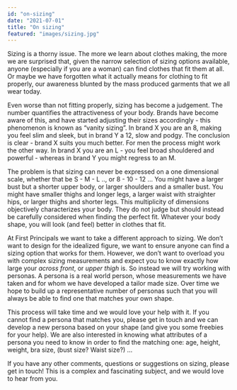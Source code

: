 ```yaml
---
id: "on-sizing"
date: "2021-07-01"
title: "On sizing"
featured: "images/sizing.jpg"
---
```

Sizing is a thorny issue. The more we learn about clothes making, the more we are surprised that, given the narrow selection of sizing options available, anyone (especially if you are a woman) can find clothes that fit them at all. Or maybe we have forgotten what it actually means for clothing to fit properly, our awareness blunted by the mass produced garments that we all wear today.

Even worse than not fitting properly, sizing has become a judgement. The number quantifies the attractiveness of your body. Brands have become aware of this, and have started adjusting their sizes accordingly - this phenomenon is known as “vanity sizing”. In brand X you are an 8, making you feel slim and sleek, but in brand Y a 12, slow and podgy. The conclusion is clear - brand X suits you much better. For men the process might work the other way. In brand X you are an L - you feel broad shouldered and powerful - whereas in brand Y you might regress to an M.  

The problem is that sizing can never be expressed on a one dimensional scale, whether that be S - M - L .., or 8 - 10 - 12 … You might have a larger bust but a shorter upper body, or larger shoulders and a smaller bust. You might have smaller thighs and longer legs, a larger waist with straighter hips, or larger thighs and shorter legs. This multiplicity of dimensions objectively characterizes your body. They do not judge but should instead be carefully considered when finding the perfect fit. Whatever your body shape, you will look (and feel) better in clothes that fit.

At First Principals we want to take a different approach to sizing. We don’t want to design for the idealized figure, we want to ensure anyone can find a sizing option that works for them. However, we don’t want to overload you with complex sizing measurements and expect you to know exactly how large your _across front_, or _upper thigh_ is. So instead we will try working with personas. A persona is a real world person, whose measurements we have taken and for whom we have developed a tailor made size. Over time we hope to build up a representative number of personas such that you will always be able to find one that matches your own shape.   

This process will take time and we would love your help with it. If you cannot find a persona that matches you, please get in touch and we can develop a new persona based on your shape (and give you some freebies for your help). We are also interested in knowing what attributes of a persona you need to know in order to find the matching one: age, height, weight, bra size, (bust size? Waist size?) … 

If you have any other comments, questions or suggestions on sizing, please get in touch! This is a complex and fascinating subject, and we would love to hear from you.
